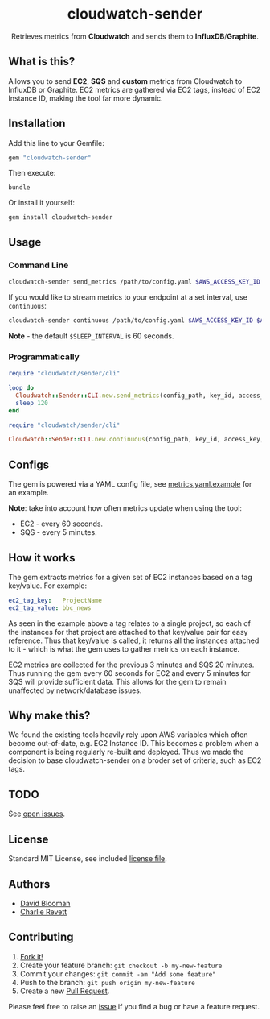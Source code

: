 <h1 align="center">cloudwatch-sender</h1>

<p align="center">
  Retrieves metrics from <b>Cloudwatch</b> and sends them to <b>InfluxDB</b>/<b>Graphite</b>.
</p>

## What is this?

Allows you to send **EC2**, **SQS** and **custom** metrics from Cloudwatch to InfluxDB or Graphite. EC2 metrics are gathered via EC2 tags, instead of EC2 Instance ID, making the tool far more dynamic.

## Installation

Add this line to your Gemfile:

```ruby
gem "cloudwatch-sender"
```

Then execute:

```
bundle
```

Or install it yourself:

```
gem install cloudwatch-sender
```

## Usage

### Command Line

```sh
cloudwatch-sender send_metrics /path/to/config.yaml $AWS_ACCESS_KEY_ID $AWS_SECRET_ACCESS_KEY $AWS_REGION
```

If you would like to stream metrics to your endpoint at a set interval, use `continuous`:

```sh
cloudwatch-sender continuous /path/to/config.yaml $AWS_ACCESS_KEY_ID $AWS_SECRET_ACCESS_KEY $AWS_REGION $SLEEP_INTERVAL
```

**Note** - the default `$SLEEP_INTERVAL` is 60 seconds.

### Programmatically

```ruby
require "cloudwatch/sender/cli"

loop do
  Cloudwatch::Sender::CLI.new.send_metrics(config_path, key_id, access_key, region)
  sleep 120
end
```

```ruby
require "cloudwatch/sender/cli"

Cloudwatch::Sender::CLI.new.continuous(config_path, key_id, access_key, region, sleep_time)
```

## Configs

The gem is powered via a YAML config file, see [metrics.yaml.example](https://github.com/BBC-News/cloudwatch-sender/blob/master/configs/metrics.yaml.example) for an example.

**Note**: take into account how often metrics update when using the tool:

- EC2 - every 60 seconds.
- SQS - every 5 minutes.

## How it works

The gem extracts metrics for a given set of EC2 instances based on a tag key/value. For example:

```yaml
ec2_tag_key:   ProjectName
ec2_tag_value: bbc_news
```

As seen in the example above a tag relates to a single project, so each of the instances for that project are attached to that key/value pair for easy reference. Thus that key/value is called, it returns all the instances attached to it - which is what the gem uses to gather metrics on each instance.

EC2 metrics are collected for the previous 3 minutes and SQS 20 minutes. Thus running the gem every 60 seconds for EC2 and every 5 minutes for SQS will provide sufficient data. This allows for the gem to remain unaffected by network/database issues.

## Why make this?

We found the existing tools heavily rely upon AWS variables which often become out-of-date, e.g. EC2 Instance ID. This becomes a problem when a component is being regularly re-built and deployed. Thus we made the decision to base cloudwatch-sender on a broder set of criteria, such as EC2 tags.

## TODO

See [open issues](https://github.com/BBC-News/cloudwatch-sender/issues?utf8=%E2%9C%93&q=is%3Aopen+is%3Aissue+label%3Ato-do).

## License

Standard MIT License, see included [license file](https://github.com/BBC-News/cloudwatch-sender/blob/master/LICENSE.txt).

## Authors

- [David Blooman](http://twitter.com/dblooman)
- [Charlie Revett](http://twitter.com/charlierevett)

## Contributing

1. [Fork it!](https://github.com/bbc-news/cloudwatch-sender/fork)
2. Create your feature branch: `git checkout -b my-new-feature`
3. Commit your changes: `git commit -am "Add some feature"`
4. Push to the branch: `git push origin my-new-feature`
5. Create a new [Pull Request](https://github.com/BBC-News/cloudwatch-sender/compare).

Please feel free to raise an [issue](https://github.com/BBC-News/cloudwatch-sender/issues/new) if you find a bug or have a feature request.
